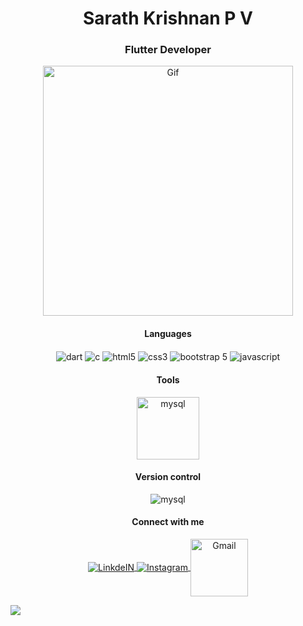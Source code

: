 
<h1 align="center">Sarath Krishnan P V</h1>
<h3 align="center">Flutter Developer</h3>
  
 <div align='center'> 
 <img width = "400px" src="https://media.giphy.com/media/xTk9ZGZc51feh9BqX6/giphy.gif" width="500px" alt="Gif">
 </a>
 </div>
<p align="center">

        
</p>
<h4 align="center"> Languages</h4>
   <p align="center">
    <img align="center" alt="dart" width="auto" src="https://img.shields.io/badge/dart-%230175C2.svg?style=for-the-badge&logo=dart&logoColor=white" />
   <img align="center" alt="c" width="auto" src="https://img.shields.io/badge/C-00599C?style=for-the-badge&logo=c&logoColor=white" />
   <img align="center" alt="html5" width="auto" src="https://img.shields.io/badge/HTML5-E34F26?style=for-the-badge&logo=html5&logoColor=white" />
   <img align="center" alt="css3" width="auto" src="https://img.shields.io/badge/CSS3-1572B6?style=for-the-badge&logo=css3&logoColor=white" />
    <img align="center" alt="bootstrap 5" width="auto" src="https://img.shields.io/badge/Bootstrap-563D7C?style=for-the-badge&logo=bootstrap&logoColor=white)" />
   <img align="center" alt="javascript" width="auto" src="https://img.shields.io/badge/JavaScript-323330?style=for-the-badge&logo=javascript&logoColor=F7DF1E" />
  
</p>
</p>
    <h4 align="center">Tools</h4>
   <p align="center">
   <img align="center" alt="mysql" width="100px" src="https://imgs.search.brave.com/FdIGGfc3R9dZX9ggCvuTLVjuAb0LfOkNMSxiNmq0NrE/rs:fit:500:0:0/g:ce/aHR0cHM6Ly9sb2dv/dHlwLnVzL2ZpbGUv/ZmlnbWEuc3Zn.svg" />
</p>
 
 <h4 align="center"> Version control</h4>
   <p align="center">
   <img align="center" alt="mysql" width="auto" src="https://img.shields.io/badge/github-181717.svg?style=for-the-badge&logo=github&logoColor=white" />
</p>


<h4 align="center"> Connect with me</h4>
<p align="center">
   <a target="_blank" href="https://www.linkedin.com/in/sarath-krishnan-p-v-5b67a2191/">
    <img align="center" alt="LinkdeIN" width="auto" src="https://img.shields.io/badge/LinkedIn-0077B5?style=for-the-badge&logo=linkedin&logoColor=white" />
   </a>
   <a target="_blank" href="https://www.instagram.com/sarath.krishnan_/">
  <img align="center" alt="Instagram" width="auto" src="https://img.shields.io/badge/Instagram-E4405F?style=for-the-badge&logo=instagram&logoColor=white" />
   </a>
   <a target="_blank" href="mailto:pvsarathkrishnan@gmail.com">
  <img align="center" alt="Gmail" width="92px" src="https://img.shields.io/badge/Gmail-D14836?style=for-the-badge&logo=gmail&logoColor=white"/>
   </a>
</p>


 <img src="https://user-images.githubusercontent.com/73097560/115834477-dbab4500-a447-11eb-908a-139a6edaec5c.gif"><br><br>


